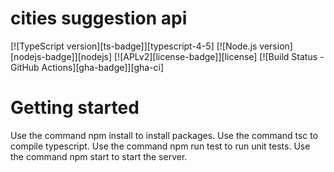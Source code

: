 # cities suggestion api

[![TypeScript version][ts-badge]][typescript-4-5]
[![Node.js version][nodejs-badge]][nodejs]
[![APLv2][license-badge]][license]
[![Build Status - GitHub Actions][gha-badge]][gha-ci]

# Getting started

Use the command npm install to install packages.
Use the command tsc to compile typescript.
Use the command npm run test to run unit tests.
Use the command npm start to start the server.
